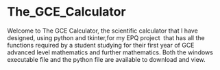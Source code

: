 # The_GCE_Calculator
Welcome to The GCE Calculator, the scientific calculator that I have designed, using python and tkinter,for my EPQ project 
that has all the functions required by a student studying for their first year of GCE advanced level mathematics and further mathematics.
Both the windows executable file and the python file are available to download and view.
